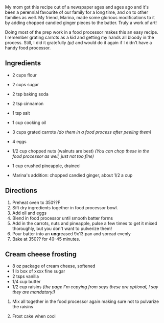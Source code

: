 <div id="wikitext">

My mom got this recipe out of a newspaper ages and ages ago and it's
been a perennial favourite of our family for a long time, and on to
other families as well. My friend, Marina, made some glorious
modifications to it by adding chopped candied ginger pieces to the
batter. Truly a work of art!

Doing most of the prep work in a food processor makes this an easy
recipe. I remember grating carrots as a kid and getting my hands all
bloody in the process. Still, I did it gratefully *(pi)* and would do it
again if I didn't have a handy food processor.

<div class="vspace">

</div>

Ingredients
-----------

-   2 cups flour
-   2 cups sugar
-   2 tsp baking soda
-   2 tsp cinnamon
-   1 tsp salt
-   1 cup cooking oil
-   3 cups grated carrots *(do them in a food process after peeling
    them)*
-   4 eggs
-   1/2 cup chopped nuts (walnuts are best) *(You can chop these in the
    food processor as well, just not too fine)*
-   1 cup crushed pineapple, drained
    <div class="vspace">

    </div>

-   Marina's addition: chopped candied ginger, about 1/2 a cup

<div class="vspace">

</div>

Directions
----------

1.  Preheat oven to 350??F
2.  Sift dry ingredients together in food processor bowl.
3.  Add oil and eggs
4.  Blend in food processor until smooth batter forms
5.  Add in the carrots, nuts and pineapple, pulse a few times to get it
    mixed thoroughly, but you don't want to pulverize them!
6.  Pour batter into an **un**greased 9x13 pan and spread evenly
7.  Bake at 350?? for 40-45 minutes.

<div class="vspace">

</div>

Cream cheese frosting
---------------------

-   8 oz package of cream cheese, softened
-   1 lb box of xxxx fine sugar
-   2 tsps vanilla
-   1/4 cup butter
-   1/2 cup raisins *(the page I'm copying from says these are optional,
    I say they are mandatory!)*

<div class="vspace">

</div>

1.  Mix all together in the food processor again making sure not to
    pulvarize the raisins
    <div class="vspace">

    </div>

2.  Frost cake when cool

<div class="vspace">

</div>

</div>
